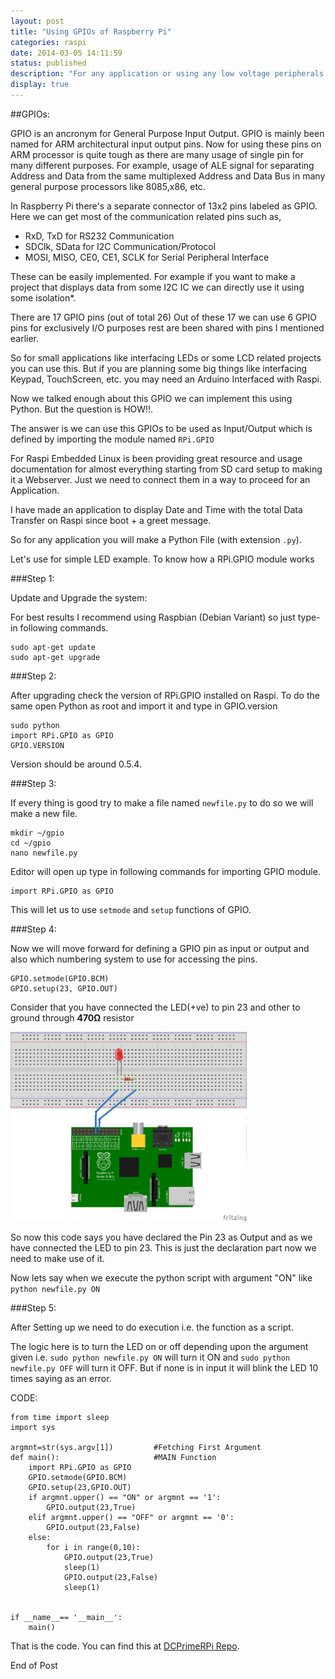 ```yaml
---
layout: post
title: "Using GPIOs of Raspberry Pi"
categories: raspi
date: 2014-03-05 14:11:59
status: published
description: "For any application or using any low voltage peripherals like some sensors we need to connect them with Raspberry Pi. This post will guide you for basic usage of GPIOs."
display: true
---
```


##GPIOs:

GPIO is an ancronym for General Purpose Input Output. GPIO is mainly been named for ARM architectural input output pins. Now for using these pins on ARM processor is quite tough as there are many usage of single pin for many different purposes. For example, usage of ALE signal for separating Address and Data from the same multiplexed Address and Data Bus in many general purpose processors like 8085,x86, etc.

In Raspberry Pi there's a separate connector of 13x2 pins labeled as GPIO. Here we can get most of the communication related pins such as,

* RxD, TxD for RS232 Communication
* SDClk, SData for I2C Communication/Protocol
* MOSI, MISO, CE0, CE1, SCLK for Serial Peripheral Interface

These can be easily implemented. For example if you want to make a project that displays data from some I2C IC we can directly use it using some isolation<a title=" We Will SEE later">*</a>. 

There are 17 GPIO pins (out of total 26) Out of these 17 we can use 6 GPIO pins for exclusively I/O purposes rest are been shared with pins I mentioned earlier. 

So for small applications like interfacing LEDs or some LCD related projects you can use this. But if you are planning some big things like interfacing Keypad, TouchScreen, etc. you may need an Arduino Interfaced with Raspi.

Now we talked enough about this GPIO we can implement this using <a title="That's Right">Python</a>. But the question is HOW!!. 

The answer is we can use this GPIOs to be used as Input/Output which is defined by importing the module named <code>RPi.GPIO</code>

For Raspi Embedded Linux is been providing great resource and usage documentation for almost everything starting from SD card setup to making it a Webserver. Just we need to connect them in a way to proceed for an Application.

I have made an application to display Date and Time with the total Data Transfer on Raspi since boot + a greet message.

So for any application you will make a Python File (with extension <code>.py</code>).

Let's use for simple LED example. To know how a RPi.GPIO module works

###Step 1:

Update and Upgrade the system:

For best results I recommend using Raspbian (Debian Variant) so just type-in following commands.

<pre><code>sudo apt-get update
sudo apt-get upgrade</code></pre>


###Step 2:

After upgrading check the version of RPi.GPIO installed on Raspi. To do the same open Python as root and import it and type in GPIO.version

<pre><code>sudo python
import RPi.GPIO as GPIO
GPIO.VERSION</code></pre>

Version should be around 0.5.4.

###Step 3:

If every thing is good try to make a file named <code>newfile.py</code> to do so we will make a new file.

<pre><code>mkdir ~/gpio
cd ~/gpio
nano newfile.py
</code></pre>

Editor will open up type in following commands for importing GPIO module.

<pre><code>import RPi.GPIO as GPIO
</code></pre>

This will let us to use <code>setmode</code> and <code>setup</code> functions of GPIO.

###Step 4:

Now we will move forward for defining a GPIO pin as input or output and also which numbering system to use for accessing the pins.

<pre><code>GPIO.setmode(GPIO.BCM)
GPIO.setup(23, GPIO.OUT)
</code></pre>

Consider that you have connected the LED(+ve) to pin 23 and other to ground through <b>470&Omega;</b> resistor
<div id="container"><img src="/images/LED_23.png" width=75% /></div>

So now this code says you have declared the Pin 23 as Output and as we have connected the LED to pin 23. This is just the declaration part now we need to make use of it.

Now lets say when we execute the python script with argument "ON" like <code>python newfile.py ON</code>


###Step 5:

After Setting up we need to do execution i.e. the function as a script. 

The logic here is to turn the LED on or off depending upon the argument given i.e. <code>sudo python newfile.py ON</code> will turn it ON and <code>sudo python newfile.py OFF</code> will turn it OFF. But if none is in input it will blink the LED 10 times saying as an error.

CODE:

<pre><code>from time import sleep
import sys

argmnt=str(sys.argv[1])			#Fetching First Argument
def main():						#MAIN Function
	import RPi.GPIO as GPIO
	GPIO.setmode(GPIO.BCM)
	GPIO.setup(23,GPIO.OUT)
	if argmnt.upper() == "ON" or argmnt == '1':
		GPIO.output(23,True)
	elif argmnt.upper() == "OFF" or argmnt == '0':
		GPIO.output(23,False)
	else:
		for i in range(0,10):	
			GPIO.output(23,True)
			sleep(1)
			GPIO.output(23,False)
			sleep(1)


if __name__== '__main__':
	main()
</code></pre>

That is the code. You can find this at <a href="http://github.com/dtchanpura/DCPrimeRPi/">DCPrimeRPi Repo</a>.


End of Post
